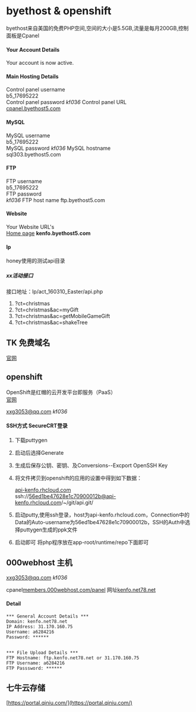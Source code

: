 # byethost & openshift

 byethost来自美国的免费PHP空间,空间的大小是5.5GB,流量是每月200GB,控制面板是Cpanel  

#### Your Account Details

Your account is now active.  
#### Main Hosting Details  
Control panel username   
b5_17695222  
Control panel password	*k*f*0*3*6*
Control panel URL  
[cpanel.byethost5.com](http://cpanel.byethost5.com)

#### MySQL

MySQL username  
b5_17695222  
MySQL password 
*k*f*0*3*6*
MySQL hostname  
sql303.byethost5.com  

#### FTP
FTP username  
b5_17695222  
FTP password  
*k*f*0*3*6*
FTP host name	ftp.byethost5.com  
 
#### Website
Your Website URL's  
[Home page](http://kenfo.byethost5.com) **kenfo.byethost5.com**  

#### lp
honey使用的测试api目录

#####  xx活动接口

接口地址：lp/act_160310_Easter/api.php

1. ?ct=christmas
2. ?ct=christmas&ac=myGift
3. ?ct=christmas&ac=getMobileGameGift
4. ?ct=christmas&ac=shakeTree

## TK 免费域名
[官网](http://www.dot.tk/zh/index.html?lang=zh)

## openshift

OpenShift是红帽的云开发平台即服务（PaaS）  
[官网](https://openshift.redhat.com/app/console/applications)

xxg3053@qq.com  *k*f*0*3*6*

#### SSH方式 SecureCRT登录

1. 下载puttygen
2. 启动后选择Generate
3. 生成后保存公钥、密钥、及Conversions--Excport OpenSSH Key
4. 将文件拷贝到openshift的应用的设置中得到如下数据：

    [api-kenfo.rhcloud.com](http://api-kenfo.rhcloud.com)  
    ssh://56ed1be47628e1c70900012b@api-kenfo.rhcloud.com/~/git/api.git/   
5. 启动putty,使用ssh登录，host为api-kenfo.rhcloud.com，Connection中的Data的Auto-username为56ed1be47628e1c70900012b，SSH的Auth中选择puttygen生成的ppk文件
6. 启动即可  将php程序放在app-root/runtime/repo下面即可

## 000webhost 主机

xxg3053@qq.com *k*f*0*3*6*

cpanel[members.000webhost.com/panel](https://members.000webhost.com/panel)
网址[kenfo.net78.net](http://kenfo.net78.net/)

#### Detail

    *** General Account Details ***
    Domain: kenfo.net78.net
    IP Address: 31.170.160.75
    Username: a6284216
    Password: ******


    *** File Upload Details ***
    FTP Hostname: ftp.kenfo.net78.net or 31.170.160.75
    FTP Username: a6284216
    FTP Passsword: ******
    
    
## 七牛云存储

[https://portal.qiniu.com/](https://portal.qiniu.com/)





